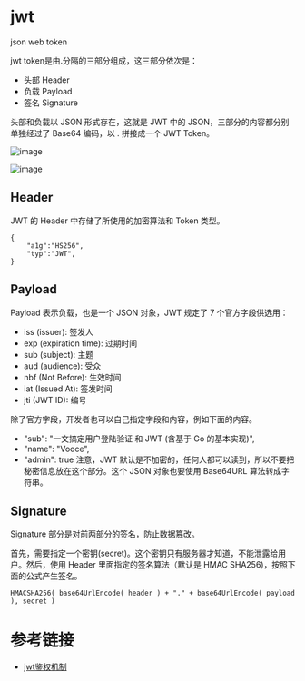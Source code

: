 # jwt

json web token

jwt token是由.分隔的三部分组成，这三部分依次是：

* 头部 Header
* 负载 Payload
* 签名 Signature

头部和负载以 JSON 形式存在，这就是 JWT 中的 JSON，三部分的内容都分别单独经过了 Base64 编码，以 . 拼接成一个 JWT Token。

![image](https://github.com/user-attachments/assets/a2da0f11-0919-4f0b-8810-af006042e5d0)

![image](https://github.com/user-attachments/assets/1ebb7ea5-a8c5-4211-80ff-9edf8e8a94f3)


## Header

JWT 的 Header 中存储了所使用的加密算法和 Token 类型。
```
{
    "a1g":"HS256",
    "typ":"JWT",
}
```

## Payload

Payload 表示负载，也是一个 JSON 对象，JWT 规定了 7 个官方字段供选用：
* iss (issuer): 签发人
* exp (expiration time): 过期时间
* sub (subject): 主题
* aud (audience): 受众
* nbf (Not Before): 生效时间
* iat (Issued At): 签发时间
* jti (JWT ID): 编号

除了官方字段，开发者也可以自己指定字段和内容，例如下面的内容。
* "sub": "一文搞定用户登陆验证 和 JWT (含基于 Go 的基本实现)",
* "name": "Vooce",
* "admin": true
注意，JWT 默认是不加密的，任何人都可以读到，所以不要把秘密信息放在这个部分。这个 JSON 对象也要使用 Base64URL 算法转成字符串。

## Signature

Signature 部分是对前两部分的签名，防止数据篡改。

首先，需要指定一个密钥(secret)。这个密钥只有服务器才知道，不能泄露给用户。然后，使用 Header 里面指定的签名算法（默认是 HMAC SHA256)，按照下面的公式产生签名。
```
HMACSHA256( base64UrlEncode( header ) + "." + base64UrlEncode( payload ), secret )
```

# 参考链接

- [jwt鉴权机制](https://juejin.cn/post/7088781114847805453)
